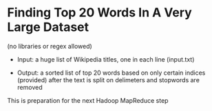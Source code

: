# Finding Top 20 Words In A Very Large Dataset
(no libraries or regex allowed)

* Input: a huge list of Wikipedia titles, one in each line (input.txt)

* Output: a sorted list of top 20 words based on only certain indices (provided) after the text is split on delimeters and stopwords are removed

This is preparation for the next Hadoop MapReduce step
